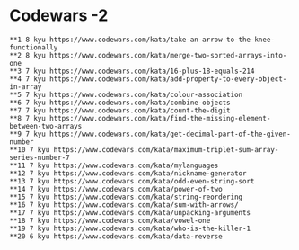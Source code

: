 # Codewars -2

    **1 8 kyu https://www.codewars.com/kata/take-an-arrow-to-the-knee-functionally
    **2 8 kyu https://www.codewars.com/kata/merge-two-sorted-arrays-into-one
    **3 7 kyu https://www.codewars.com/kata/16-plus-18-equals-214
    **4 7 kyu https://www.codewars.com/kata/add-property-to-every-object-in-array
    **5 7 kyu https://www.codewars.com/kata/colour-association
    **6 7 kyu https://www.codewars.com/kata/combine-objects
    **7 7 kyu https://www.codewars.com/kata/count-the-digit
    **8 7 kyu https://www.codewars.com/kata/find-the-missing-element-between-two-arrays
    **9 7 kyu https://www.codewars.com/kata/get-decimal-part-of-the-given-number
    **10 7 kyu https://www.codewars.com/kata/maximum-triplet-sum-array-series-number-7
    **11 7 kyu https://www.codewars.com/kata/mylanguages
    **12 7 kyu https://www.codewars.com/kata/nickname-generator
    **13 7 kyu https://www.codewars.com/kata/odd-even-string-sort
    **14 7 kyu https://www.codewars.com/kata/power-of-two
    **15 7 kyu https://www.codewars.com/kata/string-reordering
    **16 7 kyu https://www.codewars.com/kata/sum-with-arrows/
    **17 7 kyu https://www.codewars.com/kata/unpacking-arguments
    **18 7 kyu https://www.codewars.com/kata/vowel-one
    **19 7 kyu https://www.codewars.com/kata/who-is-the-killer-1
    **20 6 kyu https://www.codewars.com/kata/data-reverse
